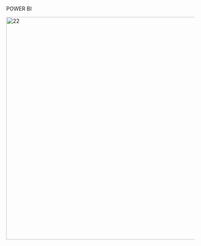 POWER BI


<img width="595" alt="22" src="https://user-images.githubusercontent.com/77845973/122281637-acc7c180-cf14-11eb-89d5-858e813072bb.PNG">


